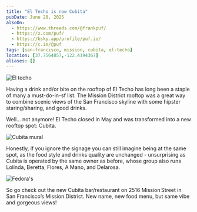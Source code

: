 ```yaml
---
title: "El Techo is now Cubita"
pubDate: June 28, 2025
alsoOn:
  - https://www.threads.com/@frankpuf/
  - https://x.com/puf/
  - https://bsky.app/profile/puf.io/
  - https://c.im/@puf
tags: [san-francisco, mission, cubita, el-techo]
location: [37.7564857,-122.4194367]
aliases: []
---
```


![El techo](https://i.imgur.com/Qo7ACiZ.png)

Having a drink and/or bite on the rooftop of El Techo has long been a staple of many a must-do-in-sf list. The Mission District rooftop was a great way to combine scenic views of the San Francisco skyline with some hipster staring/sharing, and good drinks.

Well... not anymore! El Techo closed in May and was transformed into a new rooftop spot: Cubita.

![Cubita mural](https://i.imgur.com/c9p5rcF.png)

 Honestly, if you ignore the signage you can still imagine being at the same spot, as the food style and drinks quality are unchanged - unsurprising as Cubita is operated by the same owner as before, whose group also runs  Lolinda, Beretta, Flores, A Mano, and Delarosa.

![Fedora's](https://i.imgur.com/BBRJ0k7.png)

So go check out the new Cubita bar/restaurant on 2516 Mission Street in San Francisco’s Mission District. New name, new food menu, but same vibe and gorgeous views!